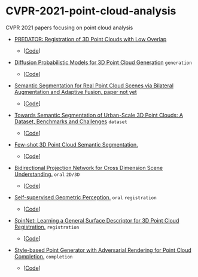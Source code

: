# CVPR-2021-point-cloud-analysis
CVPR 2021 papers focusing on point cloud analysis

- [PREDATOR: Registration of 3D Point Clouds with Low Overlap](https://arxiv.org/pdf/2011.13005.pdf)
  - [[Code](https://github.com/ShengyuH/OverlapPredator)]

- [Diffusion Probabilistic Models for 3D Point Cloud Generation](https://arxiv.org/pdf/2103.01458.pdf)  `generation`
  - [[Code](https://github.com/luost26/diffusion-point-cloud)]

- [Semantic Segmentation for Real Point Cloud Scenes via Bilateral Augmentation and Adaptive Fusion, paper not yet]()
  - [[Code](https://github.com/ShiQiu0419/BAAF-Net)]

- [Towards Semantic Segmentation of Urban-Scale 3D Point Clouds: A Dataset, Benchmarks and Challenges](https://arxiv.org/pdf/2009.03137.pdf) `dataset`
  - [[Code](https://github.com/QingyongHu/SensatUrban)]

- [Few-shot 3D Point Cloud Semantic Segmentation.]() 
  - [[Code](https://github.com/Na-Z/attMPTI)]

- [Bidirectional Projection Network for Cross Dimension Scene Understanding.]() `oral` `2D/3D`
  - [[Code](https://github.com/wbhu/BPNet)]

- [Self-supervised Geometric Perception.](https://arxiv.org/pdf/2103.03114.pdf) `oral` `registration`
  - [[Code](https://github.com/theNded/SGP)]

- [SpinNet: Learning a General Surface Descriptor for 3D Point Cloud Registration.](https://arxiv.org/pdf/2011.12149.pdf) `registration`
  - [[Code](https://github.com/QingyongHu/SpinNet)]

- [Style-based Point Generator with Adversarial Rendering for Point Cloud Completion.](https://arxiv.org/pdf/2103.02535.pdf)  `completion`
  - [[Code](https://github.com/microsoft/SpareNet)]
